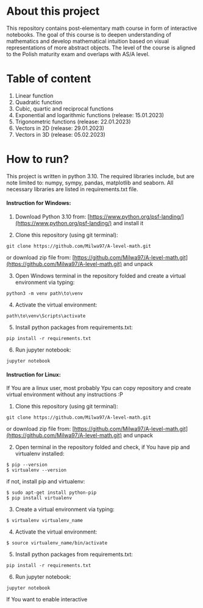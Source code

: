 # About this project


This repository contains post-elementary math course in form of interactive notebooks. The goal of this course is to deepen understanding of mathematics and develop mathematical intuition based on visual representations of more abstract objects. The level of the course is aligned to the Polish maturity exam and overlaps with AS/A level.

# Table of content

1. Linear function
2. Quadratic function
3. Cubic, quartic and reciprocal functions
4. Exponential and logarithmic functions (release: 15.01.2023)
5. Trigonometric functions (release: 22.01.2023)
7. Vectors in 2D (release: 29.01.2023)
8. Vectors in 3D (release: 05.02.2023)


# How to run?

This project is written in python 3.10. The required libraries include, but are note limited to: numpy, sympy, pandas, matplotlib and seaborn. All necessary libraries are listed in requirements.txt file.

#### Instruction for Windows:

1. Download Python 3.10 from: [https://www.python.org/psf-landing/](https://www.python.org/psf-landing/) and install it

2. Clone this repository (using git terminal):

```
git clone https://github.com/Milwa97/A-level-math.git
```

or download zip file from: [https://github.com/Milwa97/A-level-math.git](https://github.com/Milwa97/A-level-math.git) and unpack

3. Open Windows terminal  in the repository folded and create a virtual environment via typing: 
```
python3 -m venv path\to\venv
```

4. Activate the virtual environment:

```
path\to\venv\Scripts\activate

```

5. Install python packages from requirements.txt:
```
pip install -r requirements.txt
```

6. Run jupyter notebook:
```
jupyter notebook
```

#### Instruction for Linux:
If You are a linux user, most probably Ypu can copy repository and create virtual environment without any instructions :P 

1. Clone this repository (using git terminal):

```
git clone https://github.com/Milwa97/A-level-math.git
```

or download zip file from: [https://github.com/Milwa97/A-level-math.git](https://github.com/Milwa97/A-level-math.git) and unpack

2. Open terminal in the repository folded and check, if You have pip and virtualenv installed:

```
$ pip --version
$ virtualenv --version
```

if not, install pip and virtualenv:

```
$ sudo apt-get install python-pip
$ pip install virtualenv
```

3. Create a virtual environment via typing: 

```
$ virtualenv virtualenv_name
```

4. Activate the virtual environment:

```
$ source virtualenv_name/bin/activate
```

5. Install python packages from requirements.txt:
```
pip install -r requirements.txt
```

6. Run jupyter notebook:
```
jupyter notebook
```

If You want to enable interactive 